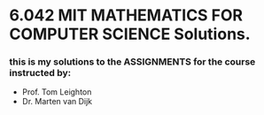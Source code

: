# 6.042 MIT MATHEMATICS FOR COMPUTER SCIENCE Solutions.
### this is my solutions to the ASSIGNMENTS for the course instructed by: 
  - Prof. Tom Leighton
  - Dr. Marten van Dijk
